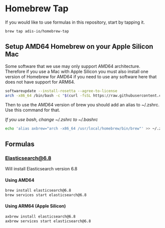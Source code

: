 # Homebrew Tap

If you would like to use formulas in this repository, start by tapping it.

```bash
brew tap adis-io/homebrew-tap
```

## Setup AMD64 Homebrew on your Apple Silicon Mac

Some software that we use may only support AMD64 architecture. Therefore if
you use a Mac with Apple Silicon you must also install one version of Homebrew
for AMD64 if you need to use any software here that does not have support for
ARM64.

```bash
softwareupdate --install-rosetta --agree-to-license
arch -x86_64 /bin/bash -c "$(curl -fsSL https://raw.githubusercontent.com/Homebrew/install/master/install.sh)"
```
Then to use the AMD64 version of brew you should add an alias to ~/.zshrc. Use this command for that.

*If you use bash, change ~/.zshrc to ~/.bashrc*

```bash
echo 'alias axbrew="arch -x86_64 /usr/local/homebrew/bin/brew"' >> ~/.zshrc
```

## Formulas

### Elasticsearch@6.8

Will install Elasticsearch version 6.8

#### Using AMD64

```bash
brew install elasticsearch@6.8
brew services start elasticsearch@6.8
```

#### Using ARM64 (Apple Silicon)

```bash
axbrew install elasticsearch@6.8
axbrew services start elasticsearch@6.8
```
